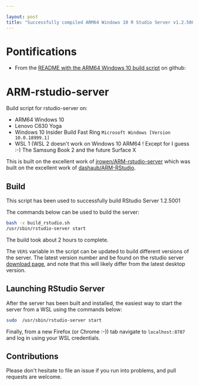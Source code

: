 ```yaml
---

layout: post
title: "Successfully compiled ARM64 Windows 10 R Studio Server v1.2.5001 on Lenovo C630"
---
```


# Pontifications

* From the [README with the ARM64 Windows 10 build script](https://github.com/rtanglao/ARM-rstudio-server/blob/master/README.md) on github:

# ARM-rstudio-server
Build script for rstudio-server on:
* ARM64 Windows 10 
* Lenovo C630 Yoga 
* Windows 10 Insider Build Fast Ring `Microsoft Windows [Version 10.0.18999.1]`
* WSL 1 (WSL 2 doesn't work on Windows 10 ARM64 ! Except for I guess :-) The Samsung Book 2 and the future Surface X

This is built on the excellent work of [jrowen/ARM-rstudio-server](https://github.com/jrowen/ARM-rstudio-server) which was built on the excellent work of [dashaub/ARM-RStudio](https://github.com/dashaub/ARM-RStudio).

## Build
This script has been used to successfully build RStudio Server 1.2.5001

The commands below can be used to build the server:

```bash
bash -x build_rstudio.sh
/usr/sbin/rstudio-server start
```
The build took about 2 hours to complete.

The `VERS` variable in the script can be updated to build different versions of the server.  The latest version number and be found on the rstudio server [download page](https://www.rstudio.com/products/rstudio/download-server/), and note that this will likely differ from the latest desktop version.

## Launching RStudio Server
After the server has been built and installed, the easiest way to start the server from a WSL  using the commands below:

```bash
sudo  /usr/sbin/rstudio-server start
```
Finally, from a new Firefox (or Chrome :-)) tab navigate to `localhost:8787` and log in using your WSL credentials.

## Contributions
Please don't hesitate to file an issue if you run into problems, and pull requests are welcome.
